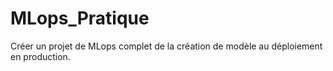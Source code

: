 # MLops_Pratique
Créer un projet de MLops complet de la création de modèle au déploiement en production.
